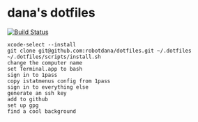 # dana's dotfiles

[![Build Status](https://github.com/robotdana/dotfiles/actions/workflows/ci.yml/badge.svg?branch=main)](https://github.com/robotdana/dotfiles/actions?query=branch%3Amain)

```
xcode-select --install
git clone git@github.com:robotdana/dotfiles.git ~/.dotfiles
~/.dotfiles/scripts/install.sh
change the computer name
set Terminal.app to bash
sign in to 1pass
copy istatmenus config from 1pass
sign in to everything else
generate an ssh key
add to github
set up gpg
find a cool background

```
